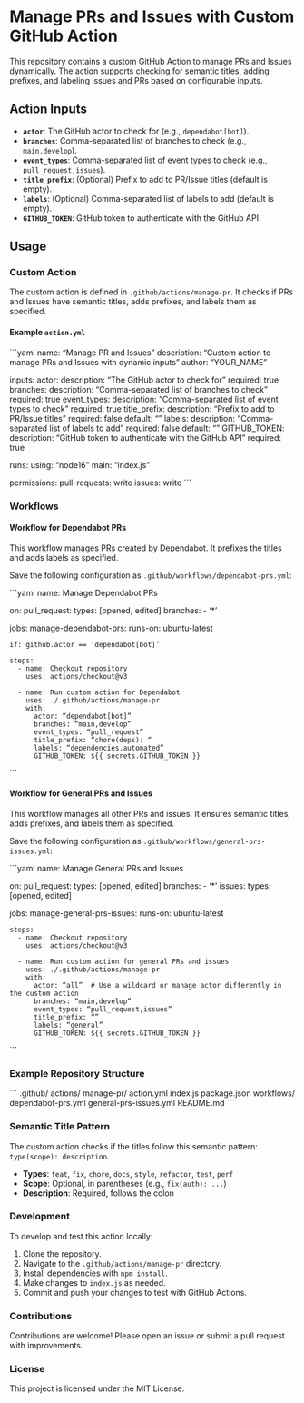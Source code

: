# Manage PRs and Issues with Custom GitHub Action

This repository contains a custom GitHub Action to manage PRs and Issues dynamically. The action supports checking for semantic titles, adding prefixes, and labeling issues and PRs based on configurable inputs.

## Action Inputs

- **`actor`**: The GitHub actor to check for (e.g., `dependabot[bot]`).
- **`branches`**: Comma-separated list of branches to check (e.g., `main,develop`).
- **`event_types`**: Comma-separated list of event types to check (e.g., `pull_request,issues`).
- **`title_prefix`**: (Optional) Prefix to add to PR/Issue titles (default is empty).
- **`labels`**: (Optional) Comma-separated list of labels to add (default is empty).
- **`GITHUB_TOKEN`**: GitHub token to authenticate with the GitHub API.

## Usage

### Custom Action

The custom action is defined in `.github/actions/manage-pr`. It checks if PRs and Issues have semantic titles, adds prefixes, and labels them as specified.

#### Example `action.yml`

\```yaml
name: “Manage PR and Issues”
description: “Custom action to manage PRs and Issues with dynamic inputs”
author: “YOUR_NAME”

inputs:
  actor:
    description: “The GitHub actor to check for”
    required: true
  branches:
    description: “Comma-separated list of branches to check”
    required: true
  event_types:
    description: “Comma-separated list of event types to check”
    required: true
  title_prefix:
    description: “Prefix to add to PR/Issue titles”
    required: false
    default: “”
  labels:
    description: “Comma-separated list of labels to add”
    required: false
    default: “”
  GITHUB_TOKEN:
    description: “GitHub token to authenticate with the GitHub API”
    required: true

runs:
  using: “node16”
  main: “index.js”

permissions:
  pull-requests: write
  issues: write
\```

### Workflows

#### Workflow for Dependabot PRs

This workflow manages PRs created by Dependabot. It prefixes the titles and adds labels as specified.

Save the following configuration as `.github/workflows/dependabot-prs.yml`:

\```yaml
name: Manage Dependabot PRs

on:
  pull_request:
    types: [opened, edited]
    branches:
      - ‘*’

jobs:
  manage-dependabot-prs:
    runs-on: ubuntu-latest

    if: github.actor == ‘dependabot[bot]’

    steps:
      - name: Checkout repository
        uses: actions/checkout@v3

      - name: Run custom action for Dependabot
        uses: ./.github/actions/manage-pr
        with:
          actor: “dependabot[bot]”
          branches: “main,develop”
          event_types: “pull_request”
          title_prefix: “chore(deps): “
          labels: “dependencies,automated”
          GITHUB_TOKEN: ${{ secrets.GITHUB_TOKEN }}
\```

#### Workflow for General PRs and Issues

This workflow manages all other PRs and issues. It ensures semantic titles, adds prefixes, and labels them as specified.

Save the following configuration as `.github/workflows/general-prs-issues.yml`:

\```yaml
name: Manage General PRs and Issues

on:
  pull_request:
    types: [opened, edited]
    branches:
      - ‘*’
  issues:
    types: [opened, edited]

jobs:
  manage-general-prs-issues:
    runs-on: ubuntu-latest

    steps:
      - name: Checkout repository
        uses: actions/checkout@v3

      - name: Run custom action for general PRs and issues
        uses: ./.github/actions/manage-pr
        with:
          actor: “all”  # Use a wildcard or manage actor differently in the custom action
          branches: “main,develop”
          event_types: “pull_request,issues”
          title_prefix: “”
          labels: “general”
          GITHUB_TOKEN: ${{ secrets.GITHUB_TOKEN }}
\```

### Example Repository Structure

\```
.github/
  actions/
    manage-pr/
      action.yml
      index.js
      package.json
  workflows/
    dependabot-prs.yml
    general-prs-issues.yml
README.md
\```

### Semantic Title Pattern

The custom action checks if the titles follow this semantic pattern: `type(scope): description`.

- **Types**: `feat`, `fix`, `chore`, `docs`, `style`, `refactor`, `test`, `perf`
- **Scope**: Optional, in parentheses (e.g., `fix(auth): ...`)
- **Description**: Required, follows the colon

### Development

To develop and test this action locally:

1. Clone the repository.
2. Navigate to the `.github/actions/manage-pr` directory.
3. Install dependencies with `npm install`.
4. Make changes to `index.js` as needed.
5. Commit and push your changes to test with GitHub Actions.

### Contributions

Contributions are welcome! Please open an issue or submit a pull request with improvements.

### License

This project is licensed under the MIT License.